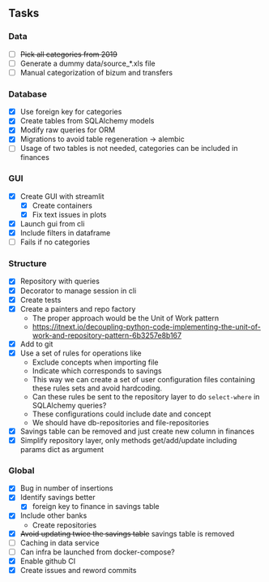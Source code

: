 ## Tasks
### Data
- [ ] ~~Pick all categories from 2019~~
- [ ] Generate a dummy data/source_*.xls file
- [ ] Manual categorization of bizum and transfers
### Database
- [x] Use foreign key for categories
- [x] Create tables from SQLAlchemy models
- [x] Modify raw queries for ORM
- [x] Migrations to avoid table regeneration -> alembic
- [ ] Usage of two tables is not needed, categories can be included in finances
### GUI
- [x] Create GUI with streamlit
  - [x] Create containers
  - [x] Fix text issues in plots
- [x] Launch gui from cli
- [x] Include filters in dataframe
- [ ] Fails if no categories
### Structure
- [x] Repository with queries
- [x] Decorator to manage session in cli
- [x] Create tests
- [x] Create a painters and repo factory
  - The proper approach would be the Unit of Work pattern
  - https://itnext.io/decoupling-python-code-implementing-the-unit-of-work-and-repository-pattern-6b3257e8b167
- [x] Add to git
- [x] Use a set of rules for operations like
  - Exclude concepts when importing file
  - Indicate which corresponds to savings
  - This way we can create a set of user configuration files containing these rules sets and avoid hardcoding.
  - Can these rules be sent to the repository layer to do `select-where` in SQLAlchemy queries?
  - These configurations could include date and concept
  - We should have db-repositories and file-repositories
- [x] Savings table can be removed and just create new column in finances
- [x] Simplify repository layer, only methods get/add/update including params dict as argument
### Global
- [x] Bug in number of insertions
- [x] Identify savings better
  - [x] foreign key to finance in savings table
- [x] Include other banks 
  - Create repositories
- [x] ~~Avoid updating twice the savings table~~ savings table is removed
- [ ] Caching in data service
- [ ] Can infra be launched from docker-compose?
- [x] Enable github CI
- [x] Create issues and reword commits
